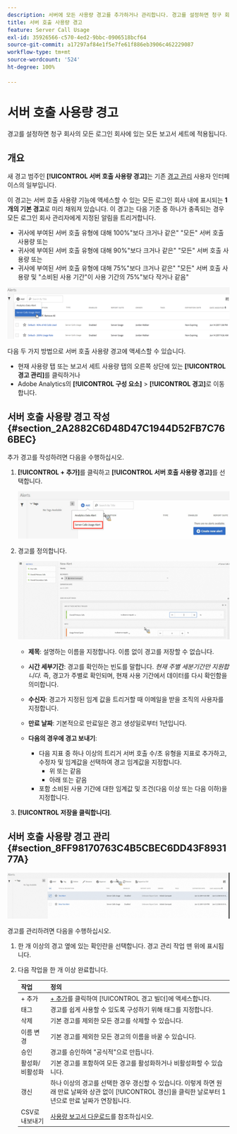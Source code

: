 ```yaml
---
description: 서버에 모든 사용량 경고를 추가하거나 관리합니다. 경고를 설정하면 청구 회사의 모든 로그인 회사에 있는 모든 보고서 세트에 적용됩니다.
title: 서버 호출 사용량 경고
feature: Server Call Usage
exl-id: 35926566-c570-4ed2-9bbc-0906518bcf64
source-git-commit: a17297af84e1f5e7fe61f886eb3906c462229087
workflow-type: tm+mt
source-wordcount: '524'
ht-degree: 100%

---
```


# 서버 호출 사용량 경고

경고를 설정하면 청구 회사의 모든 로그인 회사에 있는 모든 보고서 세트에 적용됩니다.

## 개요

새 경고 범주인 **[!UICONTROL 서버 호출 사용량 경고]**&#x200B;는 기존 [경고 관리](https://experienceleague.adobe.com/docs/analytics/analyze/analysis-workspace/virtual-analyst/intelligent-alerts/intellligent-alerts.html?lang=ko-KR) 사용자 인터페이스의 일부입니다.

이 경고는 서버 호출 사용량 기능에 액세스할 수 있는 모든 로그인 회사 내에 표시되는 **1개의 기본 경고**&#x200B;로 미리 채워져 있습니다. 이 경고는 다음 기준 중 하나가 충족되는 경우 모든 로그인 회사 관리자에게 지정된 알림을 트리거합니다.

* 귀사에 부여된 서버 호출 유형에 대해 100%&quot;보다 크거나 같은&quot; &quot;모든&quot; 서버 호출 사용량 또는
* 귀사에 부여된 서버 호출 유형에 대해 90%&quot;보다 크거나 같은&quot; &quot;모든&quot; 서버 호출 사용량 또는
* 귀사에 부여된 서버 호출 유형에 대해 75%&quot;보다 크거나 같은&quot; &quot;모든&quot; 서버 호출 사용량 및 &quot;소비된 사용 기간&quot;이 사용 기간의 75%&quot;보다 작거나 같음&quot;

![](/help/admin/admin/c-server-call-usage/assets/alerts.png)

다음 두 가지 방법으로 서버 호출 사용량 경고에 액세스할 수 있습니다.

* 현재 사용량 탭 또는 보고서 세트 사용량 탭의 오른쪽 상단에 있는 **[!UICONTROL 경고 관리]**&#x200B;를 클릭하거나
* Adobe Analytics의 **[!UICONTROL 구성 요소]** > **[!UICONTROL 경고]**&#x200B;로 이동합니다.

## 서버 호출 사용량 경고 작성 {#section_2A2882C6D48D47C1944D52FB7C766BEC}

추가 경고를 작성하려면 다음을 수행하십시오.

1. **[!UICONTROL + 추가]**&#x200B;를 클릭하고 **[!UICONTROL 서버 호출 사용량 경고]**&#x200B;를 선택합니다.

   ![](/help/admin/admin/c-server-call-usage/assets/server_call_alert.png)

1. 경고를 정의합니다.

   ![](/help/admin/admin/c-server-call-usage/assets/sc_alert.png)

   * **제목**: 설명하는 이름을 지정합니다. 이름 없이 경고를 저장할 수 없습니다.
   * **시간 세부기간**: 경고를 확인하는 빈도를 말합니다. *현재 주별 세분기간만 지원합니다.* 즉, 경고가 주별로 확인되며, 현재 사용 기간에서 데이터를 다시 확인함을 의미합니다.
   * **수신자**: 경고가 지정된 임계 값을 트리거할 때 이메일을 받을 조직의 사용자를 지정합니다.
   * **만료 날짜**: 기본적으로 만료일은 경고 생성일로부터 1년입니다.
   * **다음의 경우에 경고 보내기**:

      * 다음 지표 중 하나 이상의 트리거
서버 호출 수/초 유형을 지표로 추가하고, 수정자 및 임계값을 선택하여 경고 임계값을 지정합니다.
         * 위 또는 같음
         * 아래 또는 같음
      * 포함
소비된 사용 기간에 대한 임계값 및 조건(다음 이상 또는 다음 이하)을 지정합니다.

1. **[!UICONTROL 저장을 클릭합니다]**.

## 서버 호출 사용량 경고 관리 {#section_8FF98170763C4B5CBEC6DD43F893177A}

![](/help/admin/admin/c-server-call-usage/assets/alert_mgmt.png)

경고를 관리하려면 다음을 수행하십시오.

1. 한 개 이상의 경고 옆에 있는 확인란을 선택합니다. 경고 관리 작업 맨 위에 표시됩니다.
1. 다음 작업을 한 개 이상 완료합니다.

   | 작업 | 정의 |
   |--- |--- |
   | + 추가 | [+ 추가](/help/admin/admin/c-server-call-usage/scu-alerts.md)를 클릭하여 [!UICONTROL 경고 빌더]에 액세스합니다. |
   | 태그 | 경고를 쉽게 사용할 수 있도록 구성하기 위해 태그를 지정합니다. |
   | 삭제 | 기본 경고를 제외한 모든 경고를 삭제할 수 있습니다. |
   | 이름 변경 | 기본 경고를 제외한 모든 경고의 이름을 바꿀 수 있습니다. |
   | 승인 | 경고를 승인하여 &quot;공식적&quot;으로 만듭니다. |
   | 활성화/비활성화 | 기본 경고를 포함하여 모든 경고를 활성화하거나 비활성화할 수 있습니다. |
   | 갱신 | 하나 이상의 경고를 선택한 경우 갱신할 수 있습니다. 이렇게 하면 원래 만료 날짜와 상관 없이 [!UICONTROL 갱신]을 클릭한 날로부터 1년으로 만료 날짜가 연장됩니다. |
   | CSV로 내보내기 | [사용량 보고서 다운로드](/help/admin/admin/c-server-call-usage/report-suite-usage.md)를 참조하십시오. |

